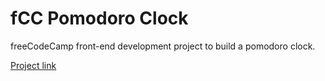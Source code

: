 # fCC Pomodoro Clock

freeCodeCamp front-end development project to build a pomodoro clock.

[Project link](https://hkuz.github.io/fCCPomodoroClock/)
